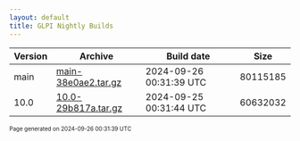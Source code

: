 ```yaml
---
layout: default
title: GLPI Nightly Builds
---
```


Version|Archive|Build date|Size
---|---|---|---
main|[main-38e0ae2.tar.gz](main-38e0ae2.tar.gz)|2024-09-26 00:31:39 UTC|80115185
10.0|[10.0-29b817a.tar.gz](10.0-29b817a.tar.gz)|2024-09-25 00:31:44 UTC|60632032

<font size="1">Page generated on 2024-09-26 00:31:39 UTC</font>
